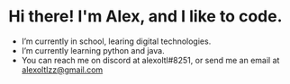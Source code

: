 # Hi there! I'm Alex, and I like to code.

- I’m currently in school, learing digital technologies.
- I’m currently learning python and java.
- You can reach me on discord at alexoltl#8251, or send me an email at alexoltlzz@gmail.com
